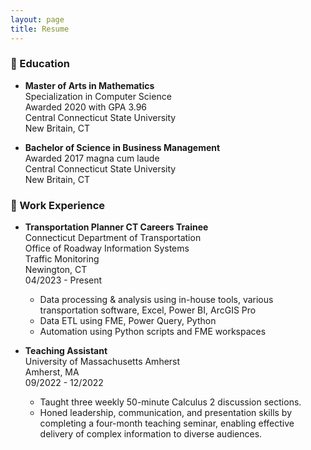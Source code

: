 ```yaml
---
layout: page
title: Resume
---
```


### :school: Education

- **Master of Arts in Mathematics**  
Specialization in Computer Science  
Awarded 2020 with GPA 3.96  
Central Connecticut State University  
New Britain, CT

- **Bachelor of Science in Business Management**  
Awarded 2017 magna cum laude  
Central Connecticut State University  
New Britain, CT

### :office: Work Experience

- **Transportation Planner CT Careers Trainee**  
Connecticut Department of Transportation  
Office of Roadway Information Systems  
Traffic Monitoring  
Newington, CT  
04/2023 - Present
    - Data processing & analysis using in-house tools, various transportation software, Excel, Power BI, ArcGIS Pro
    - Data ETL using FME, Power Query, Python
    - Automation using Python scripts and FME workspaces

- **Teaching Assistant**  
University of Massachusetts Amherst   
Amherst, MA  
09/2022 - 12/2022
    - Taught three weekly 50-minute Calculus 2 discussion sections.
    - Honed leadership, communication, and presentation skills by completing a four-month teaching seminar, enabling effective delivery of complex information to diverse audiences.
    